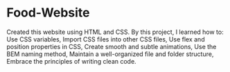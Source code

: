 # Food-Website
Created this website using HTML and CSS. By this project, I learned how to:
     Use CSS variables, 
     Import CSS files into other CSS files, 
     Use flex and position properties in CSS, 
     Create smooth and subtle animations, 
     Use the BEM naming method,
     Maintain a well-organized file and folder structure,
     Embrace the principles of writing clean code.
